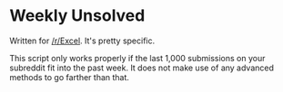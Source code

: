 Weekly Unsolved
===============

Written for [/r/Excel](http://reddit.com/r/excel). It's pretty specific.

This script only works properly if the last 1,000 submissions on your subreddit fit into the past week. It does not make use of any advanced methods to go farther than that.